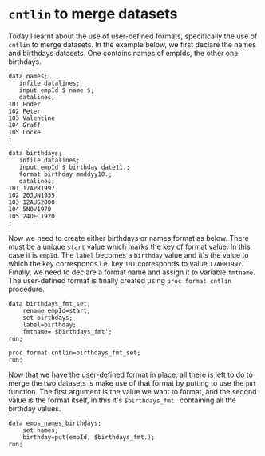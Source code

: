 # `cntlin` to merge datasets

Today I learnt about the use of user-defined formats, specifically the use of `cntlin` to merge datasets. In the example below, we first declare the names and birthdays datasets. One contains names of empIds, the other one birthdays. 

```sas
data names;
   infile datalines; 
   input empId $ name $;
   datalines;                     
101 Ender
102 Peter
103 Valentine
104 Graff
105 Locke
;

data birthdays;
   infile datalines; 
   input empId $ birthday date11.;
   format birthday mmddyy10.;
   datalines;                     
101 17APR1997
102 20JUN1955
103 12AUG2000
104 5NOV1970
105 24DEC1920
;
```

Now we need to create either birthdays or names format as below. There must be a unique `start` value which marks the key of format value. In this case it is `empId`. The `label` becomes a `birthday` value and it's the value to which the key corresponds i.e. key `101` corresponds to value `17APR1997`. Finally, we need to declare a format name and assign it to variable `fmtname`. The user-defined format is finally created using `proc format cntlin` procedure.

```sas
data birthdays_fmt_set;
	rename empId=start;
	set birthdays;
	label=birthday;
	fmtname='$birthdays_fmt';
run;

proc format cntlin=birthdays_fmt_set;
run;
```

Now that we have the user-defined format in place, all there is left to do to merge the two datasets is make use of that format by putting to use the `put` function. The first argument is the value we want to format, and the second value is the format itself, in this it's `$birthdays_fmt.` containing all the birthday values.

```sas
data emps_names_birthdays;
	set names;
	birthday=put(empId, $birthdays_fmt.);
run;
```